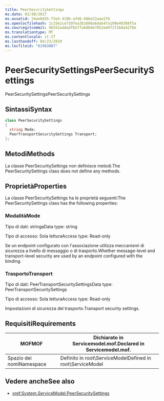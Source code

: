 ```yaml
---
title: PeerSecuritySettings
ms.date: 03/30/2017
ms.assetid: 24ae0d35-f3a3-419b-afd6-686e22aae27b
ms.openlocfilehash: 1c33e1ce710fea3b1698a6dab47a199e40388f5a
ms.sourcegitcommit: 9b552addadfb57fab0b9e7852ed4f1f1b8a42f8e
ms.translationtype: MT
ms.contentlocale: it-IT
ms.lasthandoff: 04/23/2019
ms.locfileid: "61963007"
---
```

# <a name="peersecuritysettings"></a><span data-ttu-id="1d6e5-102">PeerSecuritySettings</span><span class="sxs-lookup"><span data-stu-id="1d6e5-102">PeerSecuritySettings</span></span>
<span data-ttu-id="1d6e5-103">PeerSecuritySettings</span><span class="sxs-lookup"><span data-stu-id="1d6e5-103">PeerSecuritySettings</span></span>  
  
## <a name="syntax"></a><span data-ttu-id="1d6e5-104">Sintassi</span><span class="sxs-lookup"><span data-stu-id="1d6e5-104">Syntax</span></span>  
  
```csharp
class PeerSecuritySettings  
{  
  string Mode;  
  PeerTransportSecuritySettings Transport;  
};  
```  
  
## <a name="methods"></a><span data-ttu-id="1d6e5-105">Metodi</span><span class="sxs-lookup"><span data-stu-id="1d6e5-105">Methods</span></span>  
 <span data-ttu-id="1d6e5-106">La classe PeerSecuritySettings non definisce metodi.</span><span class="sxs-lookup"><span data-stu-id="1d6e5-106">The PeerSecuritySettings class does not define any methods.</span></span>  
  
## <a name="properties"></a><span data-ttu-id="1d6e5-107">Proprietà</span><span class="sxs-lookup"><span data-stu-id="1d6e5-107">Properties</span></span>  
 <span data-ttu-id="1d6e5-108">La classe PeerSecuritySettings ha le proprietà seguenti:</span><span class="sxs-lookup"><span data-stu-id="1d6e5-108">The PeerSecuritySettings class has the following properties:</span></span>  
  
### <a name="mode"></a><span data-ttu-id="1d6e5-109">Modalità</span><span class="sxs-lookup"><span data-stu-id="1d6e5-109">Mode</span></span>  
 <span data-ttu-id="1d6e5-110">Tipo di dati: stringa</span><span class="sxs-lookup"><span data-stu-id="1d6e5-110">Data type: string</span></span>  
  
 <span data-ttu-id="1d6e5-111">Tipo di accesso: Sola lettura</span><span class="sxs-lookup"><span data-stu-id="1d6e5-111">Access type: Read-only</span></span>  
  
 <span data-ttu-id="1d6e5-112">Se un endpoint configurato con l'associazione utilizza meccanismi di sicurezza a livello di messaggio o di trasporto.</span><span class="sxs-lookup"><span data-stu-id="1d6e5-112">Whether message-level and transport-level security are used by an endpoint configured with the binding.</span></span>  
  
### <a name="transport"></a><span data-ttu-id="1d6e5-113">Trasporto</span><span class="sxs-lookup"><span data-stu-id="1d6e5-113">Transport</span></span>  
 <span data-ttu-id="1d6e5-114">Tipo di dati: PeerTransportSecuritySettings</span><span class="sxs-lookup"><span data-stu-id="1d6e5-114">Data type: PeerTransportSecuritySettings</span></span>  
  
 <span data-ttu-id="1d6e5-115">Tipo di accesso: Sola lettura</span><span class="sxs-lookup"><span data-stu-id="1d6e5-115">Access type: Read-only</span></span>  
  
 <span data-ttu-id="1d6e5-116">Impostazioni di sicurezza del trasporto.</span><span class="sxs-lookup"><span data-stu-id="1d6e5-116">Transport security settings.</span></span>  
  
## <a name="requirements"></a><span data-ttu-id="1d6e5-117">Requisiti</span><span class="sxs-lookup"><span data-stu-id="1d6e5-117">Requirements</span></span>  
  
|<span data-ttu-id="1d6e5-118">MOF</span><span class="sxs-lookup"><span data-stu-id="1d6e5-118">MOF</span></span>|<span data-ttu-id="1d6e5-119">Dichiarato in Servicemodel.mof.</span><span class="sxs-lookup"><span data-stu-id="1d6e5-119">Declared in Servicemodel.mof.</span></span>|  
|---------|-----------------------------------|  
|<span data-ttu-id="1d6e5-120">Spazio dei nomi</span><span class="sxs-lookup"><span data-stu-id="1d6e5-120">Namespace</span></span>|<span data-ttu-id="1d6e5-121">Definito in root\ServiceModel</span><span class="sxs-lookup"><span data-stu-id="1d6e5-121">Defined in root\ServiceModel</span></span>|  
  
## <a name="see-also"></a><span data-ttu-id="1d6e5-122">Vedere anche</span><span class="sxs-lookup"><span data-stu-id="1d6e5-122">See also</span></span>

- <xref:System.ServiceModel.PeerSecuritySettings>
